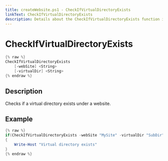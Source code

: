 ```yaml
---
title: createWebsite.ps1 - CheckIfVirtualDirectoryExists
linkText: CheckIfVirtualDirectoryExists
description: Details about the CheckIfVirtualDirectoryExists function in createWebsite.ps1 helper script
---
```


# CheckIfVirtualDirectoryExists

```PowerShell
{% raw %}
CheckIfVirtualDirectoryExists
    [-webSite] <String>
    [-virtualDir] <String>
{% endraw %}
```

## Description

Checks if a virtual directory exists under a website.

## Example

```PowerShell
{% raw %}
if(CheckIfVirtualDirectoryExists -webSite "MySite" -virtualDir "SubDir")
{
    Write-Host "Virtual directory exists"
}
{% endraw %}
```
